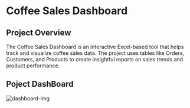 
# Coffee Sales Dashboard

## Project Overview

The Coffee Sales Dashboard is an interactive Excel-based tool that helps track and visualize coffee sales data. The project uses tables like Orders, Customers, and Products to create insightful reports on sales trends and product performance.

## Poject DashBoard

![dashboard-img](https://github.com/user-attachments/assets/1667d0db-2979-41f1-b53b-eba0b7631275)



